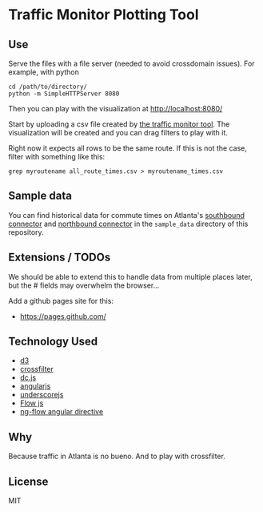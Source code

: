 # Traffic Monitor Plotting Tool

## Use

Serve the files with a file server (needed to avoid crossdomain issues).  For example, with python

	cd /path/to/directory/
	python -m SimpleHTTPServer 8080

Then you can play with the visualization at [http://localhost:8080/](http://localhost:8080/)

Start by uploading a csv file created by [the traffic monitor tool](https://github.com/turtlemonvh/traffic-monitor/).  The visualization will be created and you can drag filters to play with it.

Right now it expects all rows to be the same route.  If this is not the case, filter with something like this:

    grep myroutename all_route_times.csv > myroutename_times.csv


## Sample data

You can find historical data for commute times on Atlanta's [southbound connector](https://maps.google.com/maps?saddr=I-75+S%2FI-85+S&daddr=I-75+S%2FI-85+S&hl=en&ll=33.777899,-84.381738&spn=0.033424,0.066047&sll=33.691581,-84.402208&sspn=0.005915,0.008256&geocode=FW18AwIdyUr4-g%3BFRAeAgIdMBr4-g&t=h&mra=me&mrsp=1,0&sz=18&z=15) and [northbound connector](https://maps.google.com/maps?saddr=I-75+N%2FI-85+N&daddr=I-85+N&hl=en&ll=33.725625,-84.380836&spn=0.066889,0.132093&sll=33.694398,-84.403576&sspn=0.005914,0.008256&geocode=FUEmAgIdhxb4-g%3BFc6VAwIdYkz4-g&t=h&mra=me&mrsp=0&sz=18&z=14) in the `sample_data` directory of this repository.

## Extensions / TODOs

We should be able to extend this to handle data from multiple places later, but the # fields may overwhelm the browser...

Add a github pages site for this:

* https://pages.github.com/


## Technology Used

* [d3](http://d3js.org/)
* [crossfilter](http://square.github.io/crossfilter/)
* [dc.js](http://dc-js.github.io/dc.js/)
* [angularjs](https://angularjs.org/)
* [underscorejs](http://underscorejs.org/)
* [Flow js](https://github.com/flowjs/flow.js)
* [ng-flow angular directive](http://flowjs.github.io/ng-flow/)

## Why

Because traffic in Atlanta is no bueno.  And to play with crossfilter.

## License

MIT
